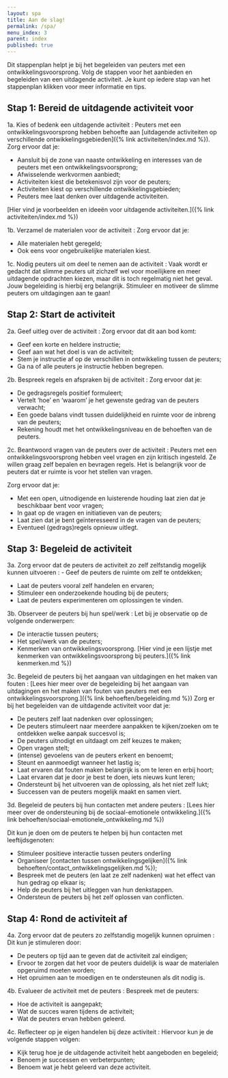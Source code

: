 ```yaml
---
layout: spa
title: Aan de slag!
permalink: /spa/
menu_index: 3
parent: index
published: true
---
```


Dit stappenplan helpt je bij het begeleiden van peuters met een ontwikkelingsvoorsprong.
Volg de stappen voor het aanbieden en begeleiden van een uitdagende activiteit.
Je kunt op iedere stap van het stappenplan klikken voor meer informatie en tips.

## Stap 1: Bereid de uitdagende activiteit voor

1a. Kies of bedenk een uitdagende activiteit
: Peuters met een ontwikkelingsvoorsprong hebben behoefte aan [uitdagende activiteiten op verschillende ontwikkelingsgebieden]({% link activiteiten/index.md %}).
  Zorg ervoor dat je:

  - Aansluit bij de zone van naaste ontwikkeling en interesses van de peuters met een ontwikkelingsvoorsprong;
  - Afwisselende werkvormen aanbiedt;
  - Activiteiten kiest die betekenisvol zijn voor de peuters;
  - Activiteiten kiest op verschillende ontwikkelingsgebieden;
  - Peuters mee laat denken over uitdagende activiteiten.

  [Hier vind je voorbeelden en ideeën voor uitdagende activiteiten.]({% link activiteiten/index.md %})

1b. Verzamel de materialen voor de activiteit
: Zorg ervoor dat je:

  - Alle materialen hebt geregeld;
  - Ook eens voor ongebruikelijke materialen kiest.

1c. Nodig peuters uit om deel te nemen aan de activiteit
: Vaak wordt er gedacht dat slimme peuters uit zichzelf wel voor moeilijkere en meer uitdagende opdrachten kiezen,
  maar dit is toch regelmatig niet het geval. Jouw begeleiding is hierbij erg belangrijk.
  Stimuleer en motiveer de slimme peuters om uitdagingen aan te gaan!

## Stap 2: Start de activiteit
2a. Geef uitleg over de activiteit
: Zorg ervoor dat dit aan bod komt:

  - Geef een korte en heldere instructie;
  - Geef aan wat het doel is van de activiteit;
  - Stem je instructie af op de verschillen in ontwikkeling tussen de peuters;
  - Ga na of alle peuters je instructie hebben begrepen.

2b. Bespreek regels en afspraken bij de activiteit
: Zorg ervoor dat je:

  - De gedragsregels positief formuleert;
  - Vertelt ‘hoe’ en ‘waarom’ je het gewenste gedrag van de peuters verwacht;
  - Een goede balans vindt tussen duidelijkheid en ruimte voor de inbreng van de peuters;
  - Rekening houdt met het ontwikkelingsniveau en de behoeften van de peuters.

2c. Beantwoord vragen van de peuters over de activiteit
: Peuters met een ontwikkelingsvoorsprong hebben veel vragen en zijn kritisch ingesteld.
  Ze willen graag zelf bepalen en bevragen regels. Het is belangrijk voor de peuters dat er ruimte is voor het stellen van vragen.

  Zorg ervoor dat je:

  - Met een open, uitnodigende en luisterende houding laat zien dat je beschikbaar bent voor vragen;
  - In gaat op de vragen en initiatieven van de peuters;
  - Laat zien dat je bent geïnteresseerd in de vragen van de peuters;
  - Eventueel (gedrags)regels opnieuw uitlegt.

## Stap 3: Begeleid de activiteit
3a. Zorg ervoor dat de peuters de activiteit zo zelf zelfstandig mogelijk kunnen uitvoeren
: - Geef de peuters de ruimte om zelf te ontdekken;
  - Laat de peuters vooral zelf handelen en ervaren;
  - Stimuleer een onderzoekende houding bij de peuters;
  - Laat de peuters experimenteren om oplossingen te vinden.

3b. Observeer de peuters bij hun spel/werk
: Let bij je observatie op de volgende onderwerpen:

  - De interactie tussen peuters;
  - Het spel/werk van de peuters;
  - Kenmerken van ontwikkelingsvoorsprong. [Hier vind je een lijstje met kenmerken van ontwikkelingsvoorsprong bij peuters.]({% link kenmerken.md %})

3c. Begeleid de peuters bij het aangaan van uitdagingen en het maken van fouten
: [Lees hier meer over de begeleiding bij het aangaan van uitdagingen en het maken van fouten van peuters met een ontwikkelingsvoorsprong.]({% link behoeften/begeleiding.md %})
  Zorg er bij het begeleiden van de uitdagende activiteit voor dat je:

  - De peuters zelf laat nadenken over oplossingen;
  - De peuters stimuleert naar meerdere aanpakken te kijken/zoeken om te ontdekken welke aanpak succesvol is;
  - De peuters uitnodigt en uitdaagt om zelf keuzes te maken;
  - Open vragen stelt;
  - (intense) gevoelens van de peuters erkent en benoemt;
  - Steunt en aanmoedigt wanneer het lastig is;
  - Laat ervaren dat fouten maken belangrijk is om te leren en erbij hoort;
  - Laat ervaren dat je door je best te doen, iets nieuws kunt leren;
  - Ondersteunt bij het uitvoeren van de oplossing, als het niet zelf lukt;
  - Successen van de peuters mogelijk maakt en samen viert.
  

3d. Begeleid de peuters bij hun contacten met andere peuters
: [Lees hier meer over de ondersteuning bij de sociaal-emotionele ontwikkeling.]({% link behoeften/sociaal-emotionele_ontwikkeling.md %})

  Dit kun je doen om de peuters te helpen bij hun contacten met leeftijdsgenoten:

  - Stimuleer positieve interactie tussen peuters onderling
  - Organiseer [contacten tussen ontwikkelingsgelijken]({% link behoeften/contact_ontwikkelingsgelijken.md %});
  - Bespreek met de peuters (en laat ze zelf nadenken) wat het effect van hun gedrag op elkaar is;
  - Help de peuters bij het uitleggen van hun denkstappen.
  - Ondersteun de peuters bij het zelf oplossen van conflicten.

## Stap 4: Rond de activiteit af
4a. Zorg ervoor dat de peuters zo zelfstandig mogelijk kunnen opruimen
: Dit kun je stimuleren door:

  - De peuters op tijd aan te geven dat de activiteit zal eindigen;
  - Ervoor te zorgen dat het voor de peuters duidelijk is waar de materialen opgeruimd moeten worden;
  - Het opruimen aan te moedigen en te ondersteunen als dit nodig is.

4b. Evalueer de activiteit met de peuters
: Bespreek met de peuters:

  - Hoe de activiteit is aangepakt;
  - Wat de succes waren tijdens de activiteit;
  - Wat de peuters ervan hebben geleerd.

4c. Reflecteer op je eigen handelen bij deze activiteit
: Hiervoor kun je de volgende stappen volgen:

  - Kijk terug hoe je de uitdagende activiteit hebt aangeboden en begeleid;
  - Benoem je successen en verbeterpunten;
  - Benoem wat je hebt geleerd van deze activiteit.
